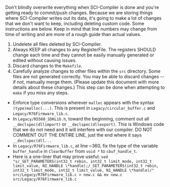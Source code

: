 Don't blindly overwrite everything when SCI-Compiler is done and you're getting ready to commit/push changes.
Because we are storing things where SCI-Compiler writes out its data, it's going to make a lot of changes that we don't want to keep, including deleting custom code.
Some instructions are below. Keep in mind that line numbers may change from time of writing and are more of a rough guide than actual values.
1. Undelete all files deleted by SCI-Compiler.
2. Always KEEP all changes to any RegisterFile. The registers SHOULD change each time and they cannot be easily manually generated or edited without causing issues.
3. Discard changes to the `Makefile`.
4. Carefully analyze changes to other files within the `src` directory. Some files are not generated correctly. You may be able to discard changes -- if not, manually merge them. (Please update this document with more details about these changes.) This step can be done when attempting to `make` if you miss any steps.
  * Enforce type conversions wherever `malloc` appears with the syntax `(type)malloc(...)`. This is present in `Legacy/circular_buffer.c` and `Legacy/R76Firmware_lib.c`.
  * In `Legacy/R5560_SDKLib.h`, toward the beginning, comment out all `__declspec(dllimport)` or `__declspec(dllexport)`. This is Windows code that we do not need and it will interfere with our compiler. DO  NOT COMMENT OUT THE ENTIRE LINE, just the end where it says `__declspec(dll...`
  * In `Legacy/R76Firmware_lib.c`, at line ~360, fix the type of the variable `buffer_handle` in `ClearBuffer` from `void *` to `cbuf_handle_t`.
  * Here is a one-liner that may prove useful:
    `sed "s/_SET_PARAMETERS(int32_t rebin, int32_t limit_mode, int32_t limit_value, NI_HANDLE \*handle);/_SET_PARAMETERS(int32_t rebin, int32_t limit_mode, int32_t limit_value, NI_HANDLE \*handle)/" src/Legacy/R76Firmware_lib.c > new.c && mv new.c src/Legacy/R76Firmware_lib.c`
